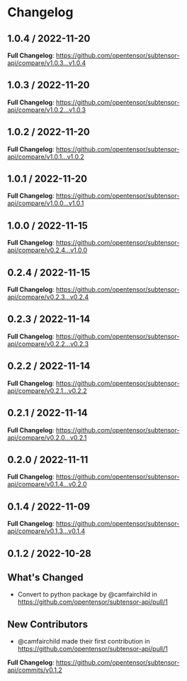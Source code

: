 # Changelog

## 1.0.4 / 2022-11-20

**Full Changelog**: https://github.com/opentensor/subtensor-api/compare/v1.0.3...v1.0.4


## 1.0.3 / 2022-11-20

**Full Changelog**: https://github.com/opentensor/subtensor-api/compare/v1.0.2...v1.0.3


## 1.0.2 / 2022-11-20

**Full Changelog**: https://github.com/opentensor/subtensor-api/compare/v1.0.1...v1.0.2


## 1.0.1 / 2022-11-20

**Full Changelog**: https://github.com/opentensor/subtensor-api/compare/v1.0.0...v1.0.1


## 1.0.0 / 2022-11-15

**Full Changelog**: https://github.com/opentensor/subtensor-api/compare/v0.2.4...v1.0.0


## 0.2.4 / 2022-11-15

**Full Changelog**: https://github.com/opentensor/subtensor-api/compare/v0.2.3...v0.2.4


## 0.2.3 / 2022-11-14

**Full Changelog**: https://github.com/opentensor/subtensor-api/compare/v0.2.2...v0.2.3


## 0.2.2 / 2022-11-14

**Full Changelog**: https://github.com/opentensor/subtensor-api/compare/v0.2.1...v0.2.2


## 0.2.1 / 2022-11-14

**Full Changelog**: https://github.com/opentensor/subtensor-api/compare/v0.2.0...v0.2.1


## 0.2.0 / 2022-11-11

**Full Changelog**: https://github.com/opentensor/subtensor-api/compare/v0.1.4...v0.2.0


## 0.1.4 / 2022-11-09

**Full Changelog**: https://github.com/opentensor/subtensor-api/compare/v0.1.3...v0.1.4


## 0.1.2 / 2022-10-28

## What's Changed
* Convert to python package by @camfairchild in https://github.com/opentensor/subtensor-api/pull/1

## New Contributors
* @camfairchild made their first contribution in https://github.com/opentensor/subtensor-api/pull/1

**Full Changelog**: https://github.com/opentensor/subtensor-api/commits/v0.1.2
